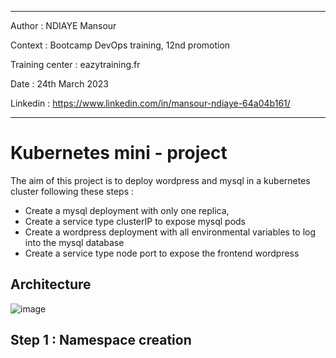 ----
Author : NDIAYE Mansour

Context : Bootcamp DevOps training, 12nd promotion

Training center : eazytraining.fr

Date : 24th March 2023

Linkedin : https://www.linkedin.com/in/mansour-ndiaye-64a04b161/

---

# Kubernetes mini - project
The aim of this project is to deploy wordpress and mysql in a kubernetes cluster following these steps : 
- Create a mysql deployment with only one replica,
- Create a service type clusterIP to expose mysql pods
- Create a wordpress deployment with all environmental variables to log into the mysql database
- Create a service type node port to expose the frontend wordpress

## Architecture

![image](https://user-images.githubusercontent.com/58290325/228014858-f2420df6-099b-4e57-8f93-85e8fecd8a89.png)


## Step 1 : Namespace creation


